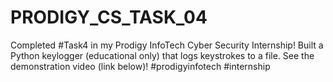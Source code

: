 # PRODIGY_CS_TASK_04
Completed #Task4 in my Prodigy InfoTech Cyber Security Internship! Built a Python keylogger (educational only) that logs keystrokes to a file. See the demonstration video (link below)! #prodigyinfotech #internship